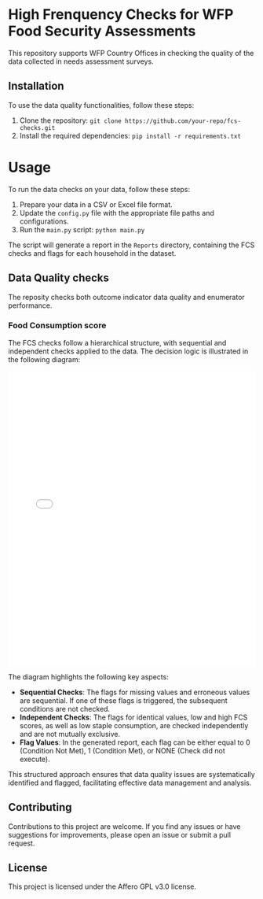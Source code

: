 # High Frenquency Checks for WFP Food Security Assessments

This repository supports WFP Country Offices in checking the quality of the data collected in needs assessment surveys. 

## Installation

To use the data quality functionalities, follow these steps:

1. Clone the repository: `git clone https://github.com/your-repo/fcs-checks.git`
2. Install the required dependencies: `pip install -r requirements.txt`


# Usage

To run the data checks on your data, follow these steps:

1. Prepare your data in a CSV or Excel file format.
2. Update the `config.py` file with the appropriate file paths and configurations.
3. Run the `main.py` script: `python main.py`

The script will generate a report in the `Reports` directory, containing the FCS checks and flags for each household in the dataset.


## Data Quality checks
The reposity checks both outcome indicator data quality  and enumerator performance. 

### Food Consumption score

The FCS checks follow a hierarchical structure, with sequential and independent checks applied to the data. The decision logic is illustrated in the following diagram:

<div style="text-align:center">
    <iframe src="Hierarchies/FCS.drawio.html" style="width:100%; height:600px; border:none;"></iframe>
</div>

The diagram highlights the following key aspects:

- **Sequential Checks**: The flags for missing values and erroneous values are sequential. If one of these flags is triggered, the subsequent conditions are not checked.
- **Independent Checks**: The flags for identical values, low and high FCS scores, as well as low staple consumption, are checked independently and are not mutually exclusive.
- **Flag Values**: In the generated report, each flag can be either equal to 0 (Condition Not Met), 1 (Condition Met), or NONE (Check did not execute).

This structured approach ensures that data quality issues are systematically identified and flagged, facilitating effective data management and analysis.

## Contributing

Contributions to this project are welcome. If you find any issues or have suggestions for improvements, please open an issue or submit a pull request.

## License

This project is licensed under the Affero GPL v3.0 license.